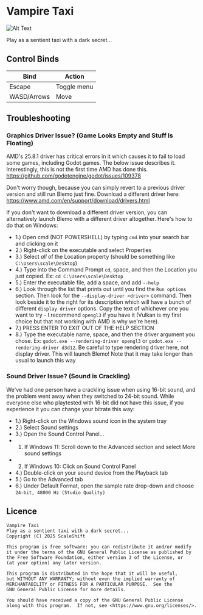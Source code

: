 # Vampire Taxi
![Alt Text](image_link)

Play as a sentient taxi with a dark secret...

## Control Binds
| Bind  | Action |
| ---- | ---- |
| Escape  | Toggle menu  |
| WASD/Arrows  | Move  |

## Troubleshooting

### Graphics Driver Issue? (Game Looks Empty and Stuff Is Floating)
AMD's 25.8.1 driver has critical errors in it which causes it to fail to load some games, including Godot games. The below issue describes it. Interestingly, this is not the first time AMD has done this.
https://github.com/godotengine/godot/issues/109378

Don't worry though, because you can simply revert to a previous driver version and still run Blemo just fine.
Download a different driver here: <https://www.amd.com/en/support/download/drivers.html>

If you don't want to download a different driver version, you can alternatively launch Blemo with a different driver altogether. Here's how to do that on Windows:

- 1.) Open cmd (NOT POWERSHELL) by typing `cmd` into your search bar and clicking on it
- 2.) Right-click on the executable and select Properties
- 3.) Select *all* of the Location property (should be something like `C:\Users\scale\Desktop`)
- 4.) Type into the Command Prompt `cd`, space, and then the Location you just copied. Ex: `cd C:\Users\scale\Desktop`
- 5.) Enter the executable file, add a space, and add `--help`
- 6.) Look through the list that prints out until you find the `Run options` section. Then look for the `--display-driver <driver>` command. Then look beside it to the right for its description which will have a bunch of different `display driver` options. Copy the text of whichever one you want to try - I recommend `opengl3` if you have it (Vulkan is my first choice but that not working with AMD is why we're here).
- 7.) PRESS ENTER TO EXIT OUT OF THE HELP SECTION
- 8.) Type the executable name, space, and then the driver argument you chose. Ex: `godot.exe --rendering-driver opengl3` or `godot.exe --rendering-driver d3d12`. Be careful to type rendering driver here, not display driver. This will launch Blemo!
Note that it may take longer than usual to launch this way

### Sound Driver Issue? (Sound is Crackling)
We've had one person have a crackling issue when using 16-bit sound, and the problem went away when they switched to 24-bit sound. While everyone else who playtested with 16-bit did not have this issue, if you experience it you can change your bitrate this way:

- 1.) Right-click on the Windows sound icon in the system tray
- 2.) Select Sound settings
- 3.) Open the Sound Control Panel...
- 1. If Windows 11: Scroll down to the Advanced section and select More sound settings
- 2. If Windows 10: Click on Sound Control Panel
- 4.) Double-click on your sound device from the Playback tab
- 5.) Go to the Advanced tab
- 6.) Under Default Format, open the sample rate drop-down and choose `24-bit, 48000 Hz (Studio Quality)`

## Licence
    Vampire Taxi
    Play as a sentient taxi with a dark secret...
    Copyright (C) 2025 ScaleShift

    This program is free software: you can redistribute it and/or modify
    it under the terms of the GNU General Public License as published by
    the Free Software Foundation, either version 3 of the License, or
    (at your option) any later version.

    This program is distributed in the hope that it will be useful,
    but WITHOUT ANY WARRANTY; without even the implied warranty of
    MERCHANTABILITY or FITNESS FOR A PARTICULAR PURPOSE.  See the
    GNU General Public License for more details.

    You should have received a copy of the GNU General Public License
    along with this program.  If not, see <https://www.gnu.org/licenses/>.